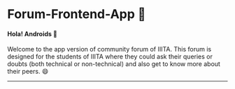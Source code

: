 # Forum-Frontend-App :iphone:
#### Hola! Androids :robot: <br>
Welcome to the app version of community forum of IIITA. This forum is designed for the students of IIITA where they could ask their queries or doubts (both technical or non-technical) and also get to know more about their peers. :smile:

--------------------------------------------------------------------------------------------------------------------------------------------------


